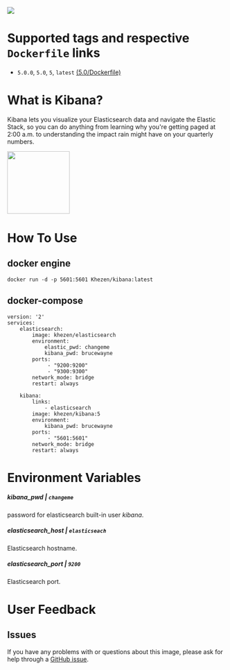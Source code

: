 [![](https://images.microbadger.com/badges/image/khezen/kibana.svg)](https://hub.docker.com/r/khezen/kibana/)
# Supported tags and respective `Dockerfile` links

* `5.0.0`, `5.0`, `5`, `latest` [(5.0/Dockerfile)](https://github.com/Khezen/docker-elasticseach/blob/5.0/Dockerfile)

# What is Kibana?
Kibana lets you visualize your Elasticsearch data and navigate the Elastic Stack, so you can do anything from learning why you're getting paged at 2:00 a.m. to understanding the impact rain might have on your quarterly numbers.

[<img src="https://static-www.elastic.co/fr/assets/blt282ae2420e32fc38/icon-kibana-bb.svg?q=802" width="144" height="144">](https://www.elastic.co/fr/products/kibana)

# How To Use

## docker engine

```
docker run -d -p 5601:5601 Khezen/kibana:latest   
```

## docker-compose
```
version: '2'
services:
    elasticsearch:
        image: khezen/elasticsearch
        environment:
            elastic_pwd: changeme
            kibana_pwd: brucewayne
        ports:
             - "9200:9200"
             - "9300:9300"
        network_mode: bridge
        restart: always

    kibana:
        links:
            - elasticsearch
        image: khezen/kibana:5
        environment:
            kibana_pwd: brucewayne
        ports:
             - "5601:5601"
        network_mode: bridge
        restart: always

```
# Environment Variables

##### kibana_pwd | `changeme`
password for elasticsearch built-in user *kibana*.

##### elasticsearch_host | `elasticseach`
Elasticsearch hostname.

##### elasticsearch_port | `9200`
Elasticsearch port.

# User Feedback
## Issues
If you have any problems with or questions about this image, please ask for help through a [GitHub issue](https://github.com/Khezen/docker-kibana/issues).